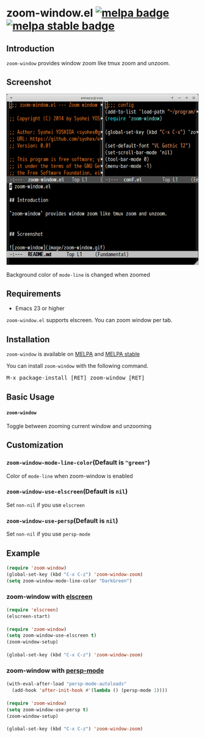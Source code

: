 # zoom-window.el [![melpa badge][melpa-badge]][melpa-link] [![melpa stable badge][melpa-stable-badge]][melpa-stable-link]

## Introduction

`zoom-window` provides window zoom like tmux zoom and unzoom.


## Screenshot

![zoom-window](image/zoom-window.gif)

Background color of `mode-line` is changed when zoomed


## Requirements

* Emacs 23 or higher

`zoom-window.el` supports elscreen. You can zoom window per tab.

## Installation

`zoom-window` is available on [MELPA](https://melpa.org/) and [MELPA stable](https://stable.melpa.org/)

You can install `zoom-window` with the following command.

<kbd>M-x package-install [RET] zoom-window [RET]</kbd>


## Basic Usage

#### `zoom-window`

Toggle between zooming current window and unzooming


## Customization

### `zoom-window-mode-line-color`(Default is `"green"`)

Color of `mode-line` when zoom-window is enabled

### `zoom-window-use-elscreen`(Default is `nil`)

Set `non-nil` if you use `elscreen`

### `zoom-window-use-persp`(Default is `nil`)

Set `non-nil` if you use `persp-mode`


## Example

```lisp
(require 'zoom-window)
(global-set-key (kbd "C-x C-z") 'zoom-window-zoom)
(setq zoom-window-mode-line-color "DarkGreen")
```

### zoom-window with [elscreen](https://github.com/knu/elscreen)

```lisp
(require 'elscreen)
(elscreen-start)

(require 'zoom-window)
(setq zoom-window-use-elscreen t)
(zoom-window-setup)

(global-set-key (kbd "C-x C-z") 'zoom-window-zoom)
```

### zoom-window with [persp-mode](https://github.com/Bad-ptr/persp-mode.el)

```lisp
(with-eval-after-load "persp-mode-autoloads"
  (add-hook 'after-init-hook #'(lambda () (persp-mode 1)))) 

(require 'zoom-window)
(setq zoom-window-use-persp t)
(zoom-window-setup)

(global-set-key (kbd "C-x C-z") 'zoom-window-zoom)
```

[melpa-link]: https://melpa.org/#/zoom-window
[melpa-stable-link]: https://stable.melpa.org/#/zoom-window
[melpa-badge]: https://melpa.org/packages/zoom-window-badge.svg
[melpa-stable-badge]: https://stable.melpa.org/packages/zoom-window-badge.svg
